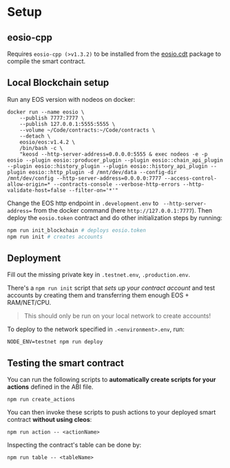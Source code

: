 # Setup

## eosio-cpp

Requires `eosio-cpp (>v1.3.2)` to be installed from the [eosio.cdt](https://github.com/EOSIO/eosio.cdt) package to compile the smart contract.

## Local Blockchain setup

Run any EOS version with nodeos on docker:

```
docker run --name eosio \
    --publish 7777:7777 \
    --publish 127.0.0.1:5555:5555 \
    --volume ~/Code/contracts:~/Code/contracts \
    --detach \
    eosio/eos:v1.4.2 \
    /bin/bash -c \
    "keosd --http-server-address=0.0.0.0:5555 & exec nodeos -e -p eosio --plugin eosio::producer_plugin --plugin eosio::chain_api_plugin --plugin eosio::history_plugin --plugin eosio::history_api_plugin --plugin eosio::http_plugin -d /mnt/dev/data --config-dir /mnt/dev/config --http-server-address=0.0.0.0:7777 --access-control-allow-origin=* --contracts-console --verbose-http-errors --http-validate-host=false --filter-on='*'"
```

Change the EOS http endpoint in `.development.env` to ` --http-server-address=` from the docker command (here `http://127.0.0.1:7777`).
Then deploy the `eosio.token` contract and do other initialization steps by running:

```bash
npm run init_blockchain # deploys eosio.token
npm run init # creates accounts
```

## Deployment

Fill out the missing private key in `.testnet.env`, `.production.env`.

There's a `npm run init` script that _sets up your contract account_ and test accounts by creating them and transferring them enough EOS + RAM/NET/CPU.

> This should only be run on your local network to create accounts!

To deploy to the network specified in `.<environment>.env`, run:

```
NODE_ENV=testnet npm run deploy
```


## Testing the smart contract

You can run the following scripts to **automatically create scripts for your actions** defined in the ABI file.

```
npm run create_actions
```

You can then invoke these scripts to push actions to your deployed smart contract **without using cleos**:

```
npm run action -- <actionName>
```

Inspecting the contract's table can be done by:

```
npm run table -- <tableName>
```